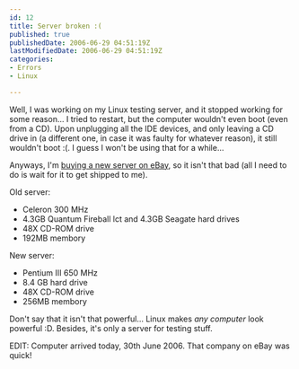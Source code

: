 ```yaml
---
id: 12
title: Server broken :(
published: true
publishedDate: 2006-06-29 04:51:19Z
lastModifiedDate: 2006-06-29 04:51:19Z
categories:
- Errors
- Linux

---
```


<p>Well, I was working on my Linux testing server, and it stopped working for some reason... I tried to restart, but the computer wouldn't even boot (even from a CD). Upon unplugging all the IDE devices, and only leaving a CD drive in (a different one, in case it was faulty for whatever reason), it still wouldn't boot :(. I guess I won't be using that for a while...</p>
<p>Anyways, I'm <a href="http://cgi.ebay.com.au/ws/eBayISAPI.dll?ViewItem&item=260000403990">buying a new server on eBay</a>, so it isn't that bad (all I need to do is wait for it to get shipped to me).</p>
<p>Old server:</p>
<ul>
<li>Celeron 300 MHz</li>
<li>4.3GB Quantum Fireball lct and 4.3GB Seagate hard drives</li>
<li>48X CD-ROM drive</li>
<li>192MB membory</li>
</ul>
<p>New server:</p>
<ul>
<li>Pentium III 650 MHz</li>
<li>8.4 GB hard drive</li>
<li>48X CD-ROM drive</li>
<li>256MB membory</li>
</ul>
<p>Don't say that it isn't that powerful... Linux makes <em>any computer</em> look powerful :D. Besides, it's only a server for testing stuff.</p>
<p>EDIT: Computer arrived today, 30th June 2006. That company on eBay was quick!</p>

